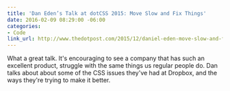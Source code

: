 ```yaml
---
title: 'Dan Eden’s Talk at dotCSS 2015: Move Slow and Fix Things'
date: 2016-02-09 08:29:00 -06:00
categories:
- Code
link_url: http://www.thedotpost.com/2015/12/daniel-eden-move-slow-and-fix-things
---
```


What a great talk. It's encouraging to see a company that has such an excellent product, struggle with the same things us regular people do. Dan talks about about some of the CSS issues they've had at Dropbox, and the ways they're trying to make it better.
